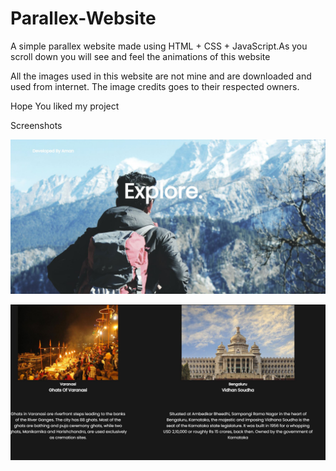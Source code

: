 # Parallex-Website

A simple parallex website made using HTML + CSS + JavaScript.As you scroll down you will see and feel the animations of this website

All the images used in this website are not mine and are downloaded and used from internet. The image credits goes to their respected owners.

Hope You liked my project

Screenshots

![](ss1.JPG)

![](ss2.JPG)
